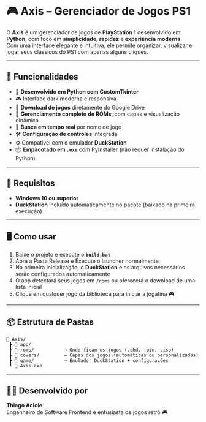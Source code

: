 # 🎮 Axis – Gerenciador de Jogos PS1

O **Axis** é um gerenciador de jogos de **PlayStation 1** desenvolvido em **Python**, com foco em **simplicidade**, **rapidez** e **experiência moderna**.  
Com uma interface elegante e intuitiva, ele permite organizar, visualizar e jogar seus clássicos do PS1 com apenas alguns cliques.

---

## 🚀 Funcionalidades

- 🐍 **Desenvolvido em Python com CustomTkinter**
- 🎮 Interface dark moderna e responsiva
- 🔽 **Download de jogos** diretamente do Google Drive
- 📂 **Gerenciamento completo de ROMs**, com capas e visualização dinâmica
- 🔎 **Busca em tempo real** por nome de jogo
- 🛠️ **Configuração de controles** integrada
- ⚙️ Compatível com o emulador **DuckStation**
- 📦 **Empacotado em `.exe`** com PyInstaller (não requer instalação do Python)

---

## 🧰 Requisitos

- **Windows 10 ou superior**  
- **DuckStation** incluído automaticamente no pacote (baixado na primeira execução)  

---

## 🖥️ Como usar

1. Baixe o projeto e execute o **`build.bat`**
2. Abra a Pasta Release e Execute o launcher normalmente  
3. Na primeira inicialização, o **DuckStation** e os arquivos necessários serão configurados automaticamente  
4. O app detectará seus jogos em `/roms` ou oferecerá o download de uma lista inicial  
5. Clique em qualquer jogo da biblioteca para iniciar a jogatina 🎮  

---

## 📦 Estrutura de Pastas

```
📁 Axis/
 ┣ 📁 app/
 ┣ 📁 roms/           → Onde ficam os jogos (.chd, .bin, .iso)
 ┣ 📁 covers/         → Capas dos jogos (automáticas ou personalizadas)
 ┣ 📁 game/           → Emulador DuckStation + configurações
 ┗ 📄 Axis.exe
```

---

## 👨‍💻 Desenvolvido por

**Thiago Aciole**  
Engenheiro de Software Frontend e entusiasta de jogos retrô 🎮  
